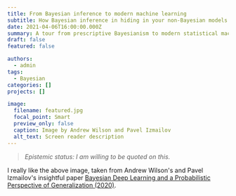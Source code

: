 ```yaml
---
title: From Bayesian inference to modern machine learning
subtitle: How Bayesian inference in hiding in your non-Bayesian models
date: 2021-04-06T16:00:00.000Z
summary: A tour from prescriptive Bayesianism to modern statistical machine learning.
draft: false
featured: false

authors:
  - admin
tags:
  - Bayesian
categories: []
projects: []

image:
  filename: featured.jpg
  focal_point: Smart
  preview_only: false
  caption: Image by Andrew Wilson and Pavel Izmailov
  alt_text: Screen reader description
---
```


> *Epistemic status: I am willing to be quoted on this.*

I really like the above image, taken from Andrew Wilson's and Pavel Izmailov's insightful paper [Bayesian Deep Learning and a Probabilistic Perspective of Generalization (2020)](https://arxiv.org/abs/2002.08791).
